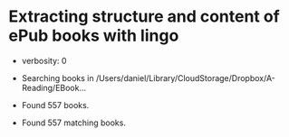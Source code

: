 # Extracting structure and content of ePub books with lingo
<!-- spellchecker: disable -->
<!-- markdownlint-disable -->

- verbosity: 0

- Searching books in /Users/daniel/Library/CloudStorage/Dropbox/A-Reading/EBook...
- Found 557 books.
- Found 557 matching books.
